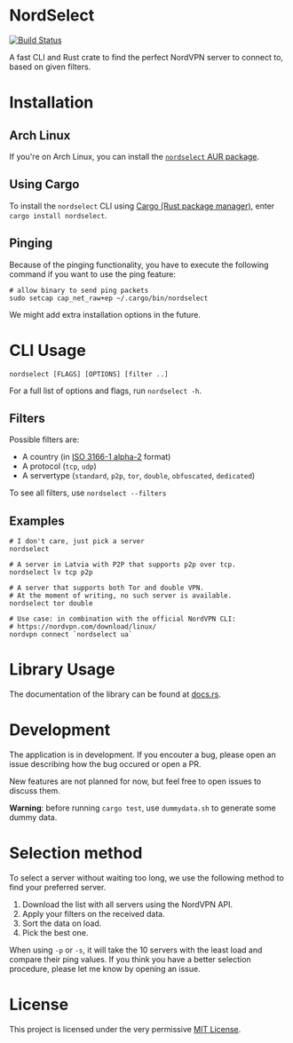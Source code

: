 # NordSelect

[![Build Status](https://travis-ci.org/editicalu/nordselect.svg?branch=master)](https://travis-ci.org/editicalu/nordselect)

A fast CLI and Rust crate to find the perfect NordVPN server to connect to, based on given filters.

# Installation

## Arch Linux

If you're on Arch Linux, you can install the [`nordselect` AUR package](https://aur.archlinux.org/packages/nordselect).

## Using Cargo

To install the `nordselect` CLI using [Cargo (Rust package manager)](https://www.rust-lang.org/en-US/install.html), enter `cargo install nordselect`.

## Pinging

Because of the pinging functionality, you have to execute the following command if you want to use the ping feature:

    # allow binary to send ping packets
    sudo setcap cap_net_raw+ep ~/.cargo/bin/nordselect

We might add extra installation options in the future.

# CLI Usage

    nordselect [FLAGS] [OPTIONS] [filter ..]

For a full list of options and flags, run `nordselect -h`.

## Filters

Possible filters are:
- A country (in [ISO 3166-1 alpha-2](//en.wikipedia.org/wiki/ISO_3166-1_alpha-2) format)
- A protocol (`tcp`, `udp`)
- A servertype (`standard`, `p2p`, `tor`, `double`, `obfuscated`, `dedicated`)

To see all filters, use `nordselect --filters`

## Examples

    # I don't care, just pick a server
    nordselect
    
    # A server in Latvia with P2P that supports p2p over tcp.
    nordselect lv tcp p2p

    # A server that supports both Tor and double VPN.
    # At the moment of writing, no such server is available.
    nordselect tor double

    # Use case: in combination with the official NordVPN CLI:
    # https://nordvpn.com/download/linux/
    nordvpn connect `nordselect ua`

# Library Usage

The documentation of the library can be found at [docs.rs](https://docs.rs/nordselect/).

# Development

The application is in development. If you encouter a bug, please open an issue describing how the bug occured or open a PR.

New features are not planned for now, but feel free to open issues to discuss them.

**Warning**: before running `cargo test`, use `dummydata.sh` to generate some dummy data.

# Selection method

To select a server without waiting too long, we use the following method to find your preferred server.

1. Download the list with all servers using the NordVPN API.
2. Apply your filters on the received data.
3. Sort the data on load.
4. Pick the best one.

When using `-p` or `-s`, it will take the 10 servers with the least load and compare their ping values.
If you think you have a better selection procedure, please let me know by opening an issue.

# License

This project is licensed under the very permissive [MIT License](https://opensource.org/licenses/MIT).
